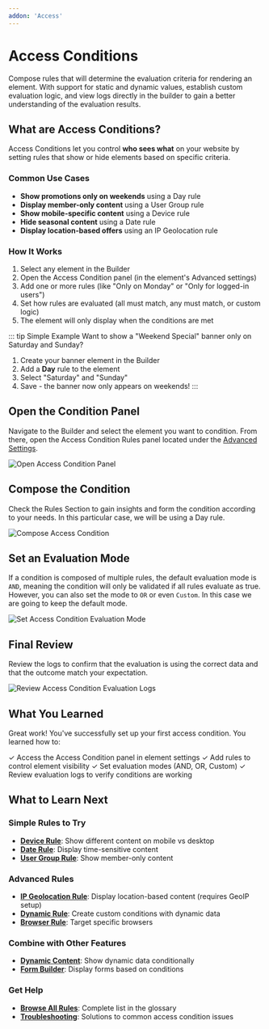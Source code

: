 ```yaml
---
addon: 'Access'
---
```


# Access Conditions

Compose rules that will determine the evaluation criteria for rendering an element. With support for static and dynamic values, establish custom evaluation logic, and view logs directly in the builder to gain a better understanding of the evaluation results.

<!--@include: ../_partials/enable-addon.md-->

## What are Access Conditions?

Access Conditions let you control **who sees what** on your website by setting rules that show or hide elements based on specific criteria.

### Common Use Cases

- **Show promotions only on weekends** using a Day rule
- **Display member-only content** using a User Group rule
- **Show mobile-specific content** using a Device rule
- **Hide seasonal content** using a Date rule
- **Display location-based offers** using an IP Geolocation rule

### How It Works

1. Select any element in the Builder
2. Open the Access Condition panel (in the element's Advanced settings)
3. Add one or more rules (like "Only on Monday" or "Only for logged-in users")
4. Set how rules are evaluated (all must match, any must match, or custom logic)
5. The element will only display when the conditions are met

::: tip Simple Example
Want to show a "Weekend Special" banner only on Saturday and Sunday?

1. Create your banner element in the Builder
2. Add a **Day** rule to the element
3. Select "Saturday" and "Sunday"
4. Save - the banner now only appears on weekends!
:::

## Open the Condition Panel

Navigate to the Builder and select the element you want to condition. From there, open the Access Condition Rules panel located under the [Advanced Settings](https://yootheme.com/support/yootheme-pro/joomla/elements).

![Open Access Condition Panel](./assets/open-condition-panel.gif)

## Compose the Condition

Check the Rules Section to gain insights and form the condition according to your needs. In this particular case, we will be using a Day rule.

![Compose Access Condition](./assets/compose-condition.gif)

## Set an Evaluation Mode

If a condition is composed of multiple rules, the default evaluation mode is `AND`, meaning the condition will only be validated if all rules evaluate as true. However, you can also set the mode to `OR` or even `Custom`. In this case we are going to keep the default mode.

![Set Access Condition Evaluation Mode](./assets/set-evaluation-mode.gif)

## Final Review

Review the logs to confirm that the evaluation is using the correct data and that the outcome match your expectation.

![Review Access Condition Evaluation Logs](./assets/review-evaluation-logs.gif)

## What You Learned

Great work! You've successfully set up your first access condition. You learned how to:

✓ Access the Access Condition panel in element settings
✓ Add rules to control element visibility
✓ Set evaluation modes (AND, OR, Custom)
✓ Review evaluation logs to verify conditions are working

## What to Learn Next

### Simple Rules to Try

- **[Device Rule](./rules/device)**: Show different content on mobile vs desktop
- **[Date Rule](./rules/date)**: Display time-sensitive content
- **[User Group Rule](./rules/user-group)**: Show member-only content

### Advanced Rules

- **[IP Geolocation Rule](./rules/ip-geolocation)**: Display location-based content (requires GeoIP setup)
- **[Dynamic Rule](./rules/dynamic)**: Create custom conditions with dynamic data
- **[Browser Rule](./rules/browser)**: Target specific browsers

### Combine with Other Features

- **[Dynamic Content](/essentials-for-yootheme-pro/addons/dynamic/)**: Show dynamic data conditionally
- **[Form Builder](/essentials-for-yootheme-pro/addons/forms/)**: Display forms based on conditions

### Get Help

- **[Browse All Rules](/essentials-for-yootheme-pro/glossary#access-conditions)**: Complete list in the glossary
- **[Troubleshooting](/essentials-for-yootheme-pro/troubleshooting)**: Solutions to common access condition issues
